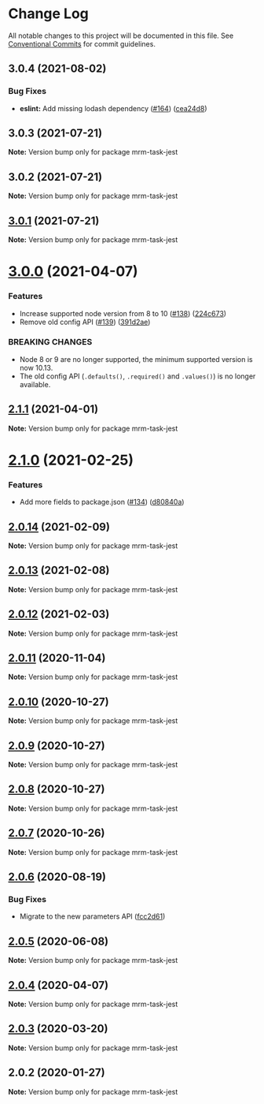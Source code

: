 # Change Log

All notable changes to this project will be documented in this file.
See [Conventional Commits](https://conventionalcommits.org) for commit guidelines.

## 3.0.4 (2021-08-02)


### Bug Fixes

* **eslint:** Add missing lodash dependency ([#164](https://github.com/sapegin/mrm/issues/164)) ([cea24d8](https://github.com/sapegin/mrm/commit/cea24d80d031c835519db595a3da6a16556be28f))





## 3.0.3 (2021-07-21)

**Note:** Version bump only for package mrm-task-jest





## 3.0.2 (2021-07-21)

**Note:** Version bump only for package mrm-task-jest





## [3.0.1](https://github.com/sapegin/mrm/compare/mrm-task-jest@3.0.0...mrm-task-jest@3.0.1) (2021-07-21)

**Note:** Version bump only for package mrm-task-jest





# [3.0.0](https://github.com/sapegin/mrm/compare/mrm-task-jest@2.1.1...mrm-task-jest@3.0.0) (2021-04-07)


### Features

* Increase supported node version from 8 to 10 ([#138](https://github.com/sapegin/mrm/issues/138)) ([224c673](https://github.com/sapegin/mrm/commit/224c67332ee71b9e275dbea1435cd9088852ff6f))
* Remove old config API ([#139](https://github.com/sapegin/mrm/issues/139)) ([391d2ae](https://github.com/sapegin/mrm/commit/391d2ae3cb37b0dbbbf6d9b7d17c7223104dbc01))


### BREAKING CHANGES

* Node 8 or 9 are no longer supported, the minimum supported version is now 10.13.
* The old config API (`.defaults()`, `.required()` and `.values()`) is no longer available.





## [2.1.1](https://github.com/sapegin/mrm/compare/mrm-task-jest@2.1.0...mrm-task-jest@2.1.1) (2021-04-01)

**Note:** Version bump only for package mrm-task-jest





# [2.1.0](https://github.com/sapegin/mrm/compare/mrm-task-jest@2.0.14...mrm-task-jest@2.1.0) (2021-02-25)


### Features

* Add more fields to package.json ([#134](https://github.com/sapegin/mrm/issues/134)) ([d80840a](https://github.com/sapegin/mrm/commit/d80840a5e771976ef38cdf8a3b535a412e1097f6))





## [2.0.14](https://github.com/sapegin/mrm/compare/mrm-task-jest@2.0.13...mrm-task-jest@2.0.14) (2021-02-09)

**Note:** Version bump only for package mrm-task-jest





## [2.0.13](https://github.com/sapegin/mrm/compare/mrm-task-jest@2.0.12...mrm-task-jest@2.0.13) (2021-02-08)

**Note:** Version bump only for package mrm-task-jest





## [2.0.12](https://github.com/sapegin/mrm/compare/mrm-task-jest@2.0.11...mrm-task-jest@2.0.12) (2021-02-03)

**Note:** Version bump only for package mrm-task-jest





## [2.0.11](https://github.com/sapegin/mrm/compare/mrm-task-jest@2.0.10...mrm-task-jest@2.0.11) (2020-11-04)

**Note:** Version bump only for package mrm-task-jest





## [2.0.10](https://github.com/sapegin/mrm/compare/mrm-task-jest@2.0.9...mrm-task-jest@2.0.10) (2020-10-27)

**Note:** Version bump only for package mrm-task-jest





## [2.0.9](https://github.com/sapegin/mrm/compare/mrm-task-jest@2.0.8...mrm-task-jest@2.0.9) (2020-10-27)

**Note:** Version bump only for package mrm-task-jest





## [2.0.8](https://github.com/sapegin/mrm/compare/mrm-task-jest@2.0.7...mrm-task-jest@2.0.8) (2020-10-27)

**Note:** Version bump only for package mrm-task-jest





## [2.0.7](https://github.com/sapegin/mrm/compare/mrm-task-jest@2.0.6...mrm-task-jest@2.0.7) (2020-10-26)

**Note:** Version bump only for package mrm-task-jest





## [2.0.6](https://github.com/sapegin/mrm/compare/mrm-task-jest@2.0.5...mrm-task-jest@2.0.6) (2020-08-19)


### Bug Fixes

* Migrate to the new parameters API ([fcc2d61](https://github.com/sapegin/mrm/commit/fcc2d61be7ec720b0cd4c45e3cb65c6f543a45fb))





## [2.0.5](https://github.com/sapegin/mrm/compare/mrm-task-jest@2.0.4...mrm-task-jest@2.0.5) (2020-06-08)

**Note:** Version bump only for package mrm-task-jest





## [2.0.4](https://github.com/sapegin/mrm/compare/mrm-task-jest@2.0.3...mrm-task-jest@2.0.4) (2020-04-07)

**Note:** Version bump only for package mrm-task-jest





## [2.0.3](https://github.com/sapegin/mrm/compare/mrm-task-jest@2.0.2...mrm-task-jest@2.0.3) (2020-03-20)

**Note:** Version bump only for package mrm-task-jest





## 2.0.2 (2020-01-27)

**Note:** Version bump only for package mrm-task-jest
